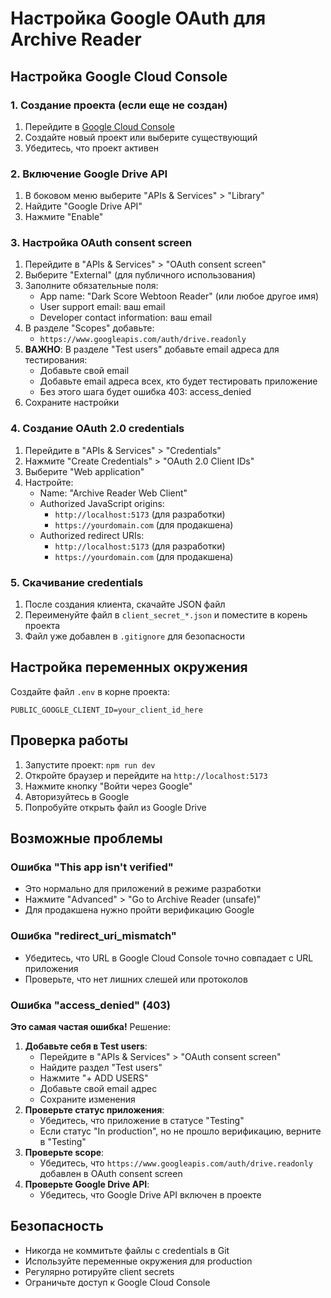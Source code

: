 # Настройка Google OAuth для Archive Reader

## Настройка Google Cloud Console

### 1. Создание проекта (если еще не создан)
1. Перейдите в [Google Cloud Console](https://console.cloud.google.com/)
2. Создайте новый проект или выберите существующий
3. Убедитесь, что проект активен

### 2. Включение Google Drive API
1. В боковом меню выберите "APIs & Services" > "Library"
2. Найдите "Google Drive API"
3. Нажмите "Enable"

### 3. Настройка OAuth consent screen
1. Перейдите в "APIs & Services" > "OAuth consent screen"
2. Выберите "External" (для публичного использования)
3. Заполните обязательные поля:
   - App name: "Dark Score Webtoon Reader" (или любое другое имя)
   - User support email: ваш email
   - Developer contact information: ваш email
4. В разделе "Scopes" добавьте:
   - `https://www.googleapis.com/auth/drive.readonly`
5. **ВАЖНО**: В разделе "Test users" добавьте email адреса для тестирования:
   - Добавьте свой email
   - Добавьте email адреса всех, кто будет тестировать приложение
   - Без этого шага будет ошибка 403: access_denied
6. Сохраните настройки

### 4. Создание OAuth 2.0 credentials
1. Перейдите в "APIs & Services" > "Credentials"
2. Нажмите "Create Credentials" > "OAuth 2.0 Client IDs"
3. Выберите "Web application"
4. Настройте:
   - Name: "Archive Reader Web Client"
   - Authorized JavaScript origins:
     - `http://localhost:5173` (для разработки)
     - `https://yourdomain.com` (для продакшена)
   - Authorized redirect URIs:
     - `http://localhost:5173` (для разработки)
     - `https://yourdomain.com` (для продакшена)

### 5. Скачивание credentials
1. После создания клиента, скачайте JSON файл
2. Переименуйте файл в `client_secret_*.json` и поместите в корень проекта
3. Файл уже добавлен в `.gitignore` для безопасности

## Настройка переменных окружения

Создайте файл `.env` в корне проекта:

```env
PUBLIC_GOOGLE_CLIENT_ID=your_client_id_here
```

## Проверка работы

1. Запустите проект: `npm run dev`
2. Откройте браузер и перейдите на `http://localhost:5173`
3. Нажмите кнопку "Войти через Google"
4. Авторизуйтесь в Google
5. Попробуйте открыть файл из Google Drive

## Возможные проблемы

### Ошибка "This app isn't verified"
- Это нормально для приложений в режиме разработки
- Нажмите "Advanced" > "Go to Archive Reader (unsafe)"
- Для продакшена нужно пройти верификацию Google

### Ошибка "redirect_uri_mismatch"
- Убедитесь, что URL в Google Cloud Console точно совпадает с URL приложения
- Проверьте, что нет лишних слешей или протоколов

### Ошибка "access_denied" (403)
**Это самая частая ошибка!** Решение:
1. **Добавьте себя в Test users**:
   - Перейдите в "APIs & Services" > "OAuth consent screen"
   - Найдите раздел "Test users"
   - Нажмите "+ ADD USERS"
   - Добавьте свой email адрес
   - Сохраните изменения
2. **Проверьте статус приложения**:
   - Убедитесь, что приложение в статусе "Testing"
   - Если статус "In production", но не прошло верификацию, верните в "Testing"
3. **Проверьте scope**:
   - Убедитесь, что `https://www.googleapis.com/auth/drive.readonly` добавлен в OAuth consent screen
4. **Проверьте Google Drive API**:
   - Убедитесь, что Google Drive API включен в проекте

## Безопасность

- Никогда не коммитьте файлы с credentials в Git
- Используйте переменные окружения для production
- Регулярно ротируйте client secrets
- Ограничьте доступ к Google Cloud Console
